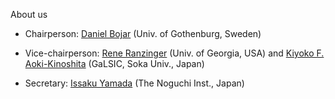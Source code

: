 About us

* Chairperson: <a href="https://orcid.org/0000-0002-3008-7851">Daniel Bojar</a> (Univ. of Gothenburg, Sweden)

* Vice-chairperson: <a href="https://ccrc.uga.edu/team/rene-ranzinger/">Rene Ranzinger</a> (Univ. of Georgia, USA) and <a href="https://orcid.org/0000-0002-6662-8015">Kiyoko F. Aoki-Kinoshita</a> (GaLSIC, Soka Univ., Japan)

* Secretary: <a href="https://orcid.org/0000-0001-9504-189X">Issaku Yamada</a> (The Noguchi Inst., Japan)
